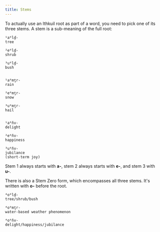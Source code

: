 ```yaml
---
title: Stems
---
```


To actually use an Ithkuil root as part of a word, you need to pick one of its
three stems. A stem is a sub-meaning of the full root:

```cx
¹a⁰lḑ-
tree

²e⁰lḑ-
shrub

³u⁰lḑ-
bush


¹a⁰mţr-
rain

²e⁰mţr-
snow

³u⁰mţr-
hail


¹a⁰ňv-
delight

²e⁰ňv-
happiness

³u⁰ňv-
jubilance
(short-term joy)
```

Stem 1 always starts with **a-**, stem 2 always starts with **e-**, and stem 3
with **u-**.

There is also a Stem Zero form, which encompasses all three stems. It's written
with **o-** before the root.

```cx
⁴o⁰lḑ-
tree/shrub/bush

⁴o⁰mţr-
water-based weather phenomenon

⁴o⁰ňv-
delight/happiness/jubilance
```
